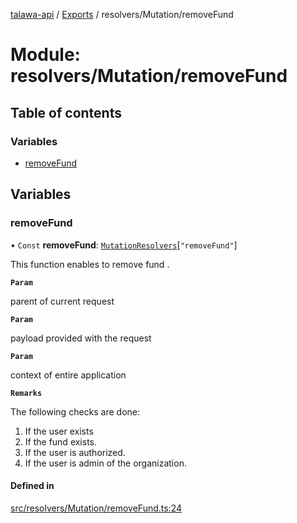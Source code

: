 [talawa-api](../README.md) / [Exports](../modules.md) / resolvers/Mutation/removeFund

# Module: resolvers/Mutation/removeFund

## Table of contents

### Variables

- [removeFund](resolvers_Mutation_removeFund.md#removefund)

## Variables

### removeFund

• `Const` **removeFund**: [`MutationResolvers`](types_generatedGraphQLTypes.md#mutationresolvers)[``"removeFund"``]

This function enables to remove fund .

**`Param`**

parent of current request

**`Param`**

payload provided with the request

**`Param`**

context of entire application

**`Remarks`**

The following checks are done:
1. If the user exists
2. If the fund  exists.
3. If the user is authorized.
4. If the user is admin of the organization.

#### Defined in

[src/resolvers/Mutation/removeFund.ts:24](https://github.com/adi790uu/talawa-api/blob/5146430/src/resolvers/Mutation/removeFund.ts#L24)
